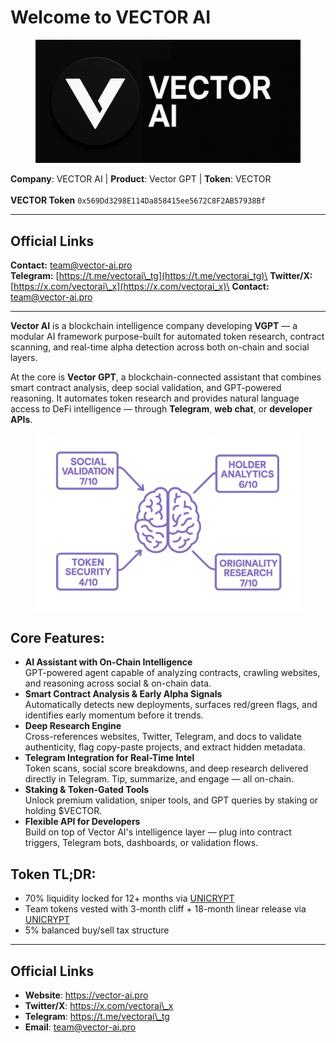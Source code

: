 # Welcome to VECTOR AI

<figure><img src=".gitbook/assets/Untitled design (13).png" alt=""><figcaption></figcaption></figure>

**Company**: VECTOR AI | **Product**: Vector GPT | **Token**: VECTOR\
\
**VECTOR Token** `0x569Dd3298E114Da858415ee5672C8F2AB57938Bf`&#x20;

***

## Official Links

**Contact:** [team@vector-ai.pro](mailto:team@vector-ai.pro)\
**Telegram:** [https://t.me/vectorai\_tg](https://t.me/vectorai_tg)\
**Twitter/X:** [https://x.com/vectorai\_x](https://x.com/vectorai_x)\
**Contact:** team@vector-ai.pro

***

**Vector AI** is a blockchain intelligence company developing **VGPT** — a modular AI framework purpose-built for automated token research, contract scanning, and real-time alpha detection across both on-chain and social layers.

At the core is **Vector GPT**, a blockchain-connected assistant that combines smart contract analysis, deep social validation, and GPT-powered reasoning. It automates token research and provides natural language access to DeFi intelligence — through **Telegram**, **web chat**, or **developer APIs**.

<figure><img src=".gitbook/assets/20250608_2108_Refined Text Display_remix_01jx9dz09ne0avar5414mbjvws.png" alt=""><figcaption></figcaption></figure>

## Core Features:

* **AI Assistant with On-Chain Intelligence**\
  GPT-powered agent capable of analyzing contracts, crawling websites, and reasoning across social & on-chain data.
* **Smart Contract Analysis & Early Alpha Signals**\
  Automatically detects new deployments, surfaces red/green flags, and identifies early momentum before it trends.
* **Deep Research Engine**\
  Cross-references websites, Twitter, Telegram, and docs to validate authenticity, flag copy-paste projects, and extract hidden metadata.
* **Telegram Integration for Real-Time Intel**\
  Token scans, social score breakdowns, and deep research delivered directly in Telegram. Tip, summarize, and engage — all on-chain.
* **Staking & Token-Gated Tools**\
  Unlock premium validation, sniper tools, and GPT queries by staking or holding $VECTOR.
* **Flexible API for Developers**\
  Build on top of Vector AI's intelligence layer — plug into contract triggers, Telegram bots, dashboards, or validation flows.

## Token TL;DR:

* 70% liquidity locked for 12+ months via [UNICRYPT](https://app.uncx.network/lockers/univ2/chain/1/address/0x0a52a68f468719c8ab0bb1c083040c051480680e/lock/0x663a5c229c09b049e36dcc11a9b0d4a8eb9db2140x0a52a68f468719c8ab0bb1c083040c051480680e0)
* Team tokens vested with 3-month cliff + 18-month linear release via [UNICRYPT](https://app.uncx.network/lockers/token/chain/1/address/0x569dd3298e114da858415ee5672c8f2ab57938bf)
* 5% balanced buy/sell tax structure



***

## Official Links

* **Website**: https://vector-ai.pro
* **Twitter/X**: https://x.com/vectorai\_x
* **Telegram**: https://t.me/vectorai\_tg
* **Email**: team@vector-ai.pro
